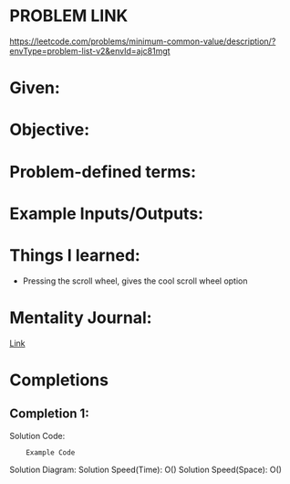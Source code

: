 # PROBLEM LINK
https://leetcode.com/problems/minimum-common-value/description/?envType=problem-list-v2&envId=ajc81mgt

# Given: 


# Objective: 



# Problem-defined terms: 


# Example Inputs/Outputs:

# Things I learned:
* Pressing the scroll wheel, gives the cool scroll wheel option

# Mentality Journal:
[Link](https://docs.google.com/document/d/1dS-PYYCAs4bUUFRPRKydX3xfFykxovwEi6Py8WBuERw/edit?usp=sharing)
# Completions
## Completion 1:
Solution Code:
``` 
	Example Code
```
Solution Diagram:
Solution Speed(Time): O()
Solution Speed(Space): O() 

